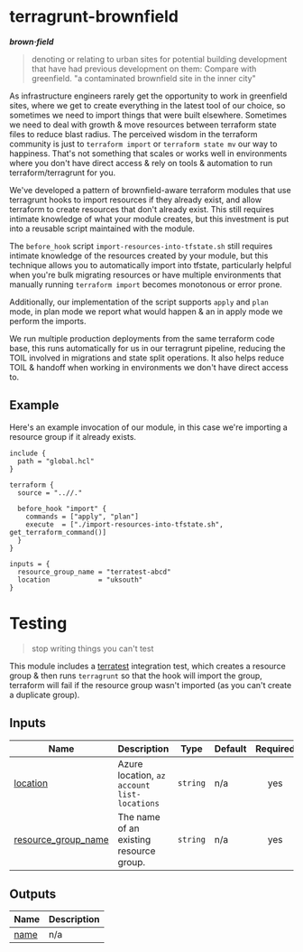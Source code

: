 # terragrunt-brownfield

_**brown·field**_

> denoting or relating to urban sites for potential building development that have had previous development on them: Compare with greenfield.
"a contaminated brownfield site in the inner city"



As infrastructure engineers rarely get the opportunity to work in greenfield sites, where we get to create everything in the latest tool of our choice, so sometimes we need to import things that were built elsewhere. Sometimes we need to deal with growth & move resources between terraform state files to reduce blast radius.  The perceived wisdom in the terraform community is just to `terraform import` or `terraform state mv` our way to happiness. That's not something that scales or works well in environments where you don't have direct access & rely on tools & automation to run terraform/terragrunt for you.

We've developed a pattern of brownfield-aware terraform modules that use terragrunt hooks to import resources if they already exist, and allow terraform to create resources that don't already exist.  This still requires intimate knowledge of what your module creates, but this investment is put into a reusable script maintained with the module.

The `before_hook` script `import-resources-into-tfstate.sh` still requires intimate knowledge of the resources created by your module, but this technique allows you to automatically import into tfstate, particularly helpful when you're bulk migrating resources or have multiple environments that manually running `terraform import` becomes monotonous or error prone.

Additionally, our implementation of the script supports `apply` and `plan` mode, in plan mode we report what would happen & an in apply mode we perform the imports. 

We run multiple production deployments from the same terraform code base, this runs automatically for us in our terragrunt pipeline, reducing the TOIL involved in migrations and state split operations. It also helps reduce TOIL & handoff when working in environments we don't have direct access to.


## Example

Here's an example invocation of our module, in this case we're importing a resource group if it already exists.

```hcl
include {
  path = "global.hcl"
}

terraform {
  source = "..//."

  before_hook "import" {
    commands = ["apply", "plan"]
    execute  = ["./import-resources-into-tfstate.sh", get_terraform_command()]
  }
}

inputs = {
  resource_group_name = "terratest-abcd"
  location            = "uksouth"
}
```

# Testing

> stop writing things you can't test

This module includes a [terratest](https://terratest.gruntwork.io/) integration test, which creates a resource group & then runs `terragrunt` so that the hook will import the group, terraform will fail if the resource group wasn't imported (as you can't create a duplicate group). 

<!-- BEGIN_TF_DOCS -->

## Inputs

| Name | Description | Type | Default | Required |
|------|-------------|------|---------|:--------:|
| <a name="input_location"></a> [location](#input\_location) | Azure location, `az account list-locations` | `string` | n/a | yes |
| <a name="input_resource_group_name"></a> [resource\_group\_name](#input\_resource\_group\_name) | The name of an existing resource group. | `string` | n/a | yes |

## Outputs

| Name | Description |
|------|-------------|
| <a name="output_name"></a> [name](#output\_name) | n/a |
<!-- END_TF_DOCS -->
